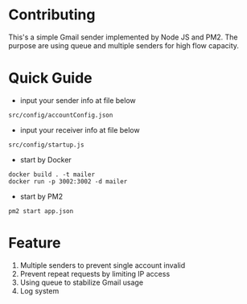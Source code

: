 # Contributing
This's a simple Gmail sender implemented by Node JS and PM2. The purpose are using queue and multiple senders for high flow capacity.

# Quick Guide
* input your sender info at file below
```
src/config/accountConfig.json
```
* input your receiver info at file below
```
src/config/startup.js
```
* start by Docker
```
docker build . -t mailer
docker run -p 3002:3002 -d mailer
```
* start by PM2
```
pm2 start app.json
```
# Feature
1. Multiple senders to prevent single account invalid 
2. Prevent repeat requests by limiting IP access
3. Using queue to stabilize Gmail usage
4. Log system